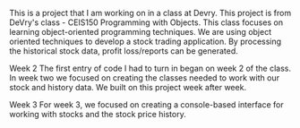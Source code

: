 This is a project that I am working on in a class at Devry. This project is from DeVry's class - CEIS150 Programming with Objects. This class focuses on learning object-oriented programming techniques. We are using object oriented techniques to develop a stock trading application. By processing the historical stock data, profit loss/reports can be generated.

Week 2
The first entry of code I had to turn in began on week 2 of the class. In week two we focused on creating the classes needed to work with our stock and history data. We built on this project week after week.

Week 3
For week 3, we focused on creating a console-based interface for working with stocks and the stock price history.


